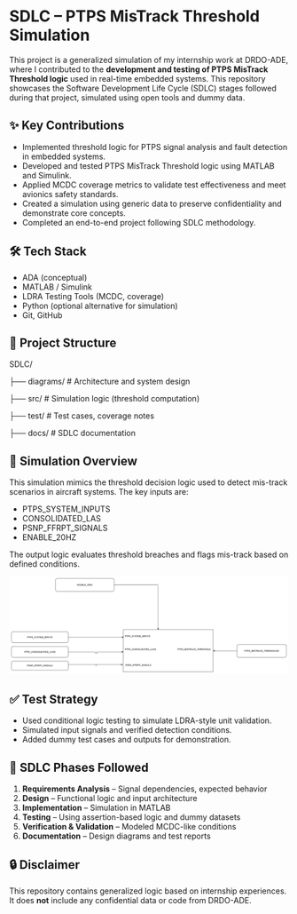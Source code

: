 # SDLC – PTPS MisTrack Threshold Simulation

This project is a generalized simulation of my internship work at DRDO-ADE, where I contributed to the **development and testing of PTPS MisTrack Threshold logic** used in real-time embedded systems. This repository showcases the Software Development Life Cycle (SDLC) stages followed during that project, simulated using open tools and dummy data.

## ✨ Key Contributions
- Implemented threshold logic for PTPS signal analysis and fault detection in embedded systems.
- Developed and tested PTPS MisTrack Threshold logic using MATLAB and Simulink.
- Applied MCDC coverage metrics to validate test effectiveness and meet avionics safety standards.
- Created a simulation using generic data to preserve confidentiality and demonstrate core concepts.
- Completed an end-to-end project following SDLC methodology.

## 🛠️ Tech Stack
- ADA (conceptual)
- MATLAB / Simulink
- LDRA Testing Tools (MCDC, coverage)
- Python (optional alternative for simulation)
- Git, GitHub

## 📂 Project Structure
SDLC/

├── diagrams/ # Architecture and system design

├── src/ # Simulation logic (threshold computation)

├── test/ # Test cases, coverage notes

├── docs/ # SDLC documentation

## 🧪 Simulation Overview

This simulation mimics the threshold decision logic used to detect mis-track scenarios in aircraft systems. The key inputs are:
- PTPS_SYSTEM_INPUTS
- CONSOLIDATED_LAS
- PSNP_FFRPT_SIGNALS
- ENABLE_20HZ

The output logic evaluates threshold breaches and flags mis-track based on defined conditions.

![PTPS Threshold Architecture](diagrams/ptps_threshold_architecture.png)

## ✅ Test Strategy
- Used conditional logic testing to simulate LDRA-style unit validation.
- Simulated input signals and verified detection conditions.
- Added dummy test cases and outputs for demonstration.

## 📘 SDLC Phases Followed
1. **Requirements Analysis** – Signal dependencies, expected behavior
2. **Design** – Functional logic and input architecture
3. **Implementation** – Simulation in MATLAB
4. **Testing** – Using assertion-based logic and dummy datasets
5. **Verification & Validation** – Modeled MCDC-like conditions
6. **Documentation** – Design diagrams and test reports

## 🔒 Disclaimer
This repository contains generalized logic based on internship experiences. It does **not** include any confidential data or code from DRDO-ADE.
